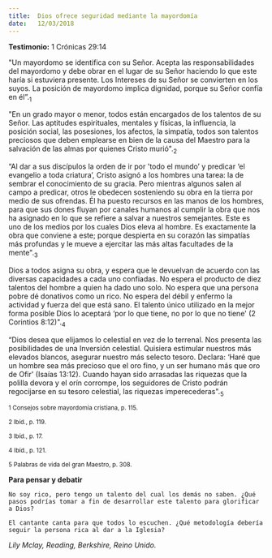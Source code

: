 ```yaml
---
title:  Dios ofrece seguridad mediante la mayordomía 
date:   12/03/2018
---
```


**Testimonio:** 1 Crónicas 29:14 

"Un mayordomo se identifica con su Señor. Acepta las responsabilidades del mayordomo y debe obrar en el lugar de su Señor haciendo lo que este haría si estuviera presente. Los Intereses de su Señor se convierten en los suyos. La posición de mayordomo implica dignidad, porque su Señor confía en él”.<sub>1</sub>
 
"En un grado mayor o menor, todos están encargados de los talentos de su Señor. Las aptitudes espirituales, mentales y físicas, la influencia, la posición social, las posesiones, los afectos, la simpatía, todos son talentos preciosos que deben emplearse en bien de la causa del Maestro para la salvación de las almas por quienes Cristo murió".<sub>2 </sub>

“Al dar a sus discípulos la orden de ir por 'todo el mundo’ y predicar ‘el evangelio a toda criatura’, Cristo asignó a los hombres una tarea: la de sembrar el conocimiento de su gracia. Pero mientras algunos salen al campo a predicar, otros le obedecen sosteniendo su obra en la tierra por medio de sus ofrendas. Él ha puesto recursos en las manos de los hombres, para que sus dones fluyan por canales humanos al cumplir la obra que nos ha asignado en lo que se refiere a salvar a nuestros semejantes. Este es uno de los medios por los cuales Dios eleva al hombre. Es exactamente la obra que conviene a este; porque despierta en su corazón las simpatías más profundas y le mueve a ejercitar las más altas facultades de la mente".<sub>3</sub>

Dios a todos asigna su obra, y espera que le devuelvan de acuerdo con las diversas capacidades a cada uno confiadas. No espera el producto de diez talentos del hombre a quien ha dado uno solo. No espera que una persona pobre dé donativos como un rico. No espera del débil y enfermo la actividad y fuerza del que está sano. El talento único utilizado en la mejor forma posible Dios lo aceptará ‘por lo que tiene, no por lo que no tiene' (2 Corintios 8:12)".<sub>4</sub>

“Dios desea que elijamos lo celestial en vez de lo terrenal. Nos presenta las posibilidades de una Inversión celestial. Quisiera estimular nuestros más elevados blancos, asegurar nuestro más selecto tesoro. Declara: ‘Haré que un hombre sea más precioso que el oro fino, y un ser humano más que oro de Ofir' (Isaías 13:12). Cuando hayan sido arrasadas las riquezas que la polilla devora y el orín corrompe, los seguidores de Cristo podrán regocijarse en su tesoro celestial, las riquezas imperecederas".<sub>5</sub>

<sub>1 Consejos sobre mayordomía cristiana, p. 115.</sub>

<sub>2 Ibíd., p. 119.</sub>

<sub>3 Ibíd., p. 17.</sub>

<sub>4 Ibíd., p. 121.</sub>

<sub>5 Palabras de vida del gran Maestro, p. 308.</sub>

**Para pensar y debatir**

`No soy rico, pero tengo un talento del cual los demás no saben. ¿Qué pasos podrías tomar a fin de desarrollar este talento para glorificar a Dios?`

`El cantante canta para que todos lo escuchen. ¿Qué metodología debería seguir la persona rica al dar a la Iglesia?`

_Lily Mclay, Reading, Berkshire, Reino Unido._